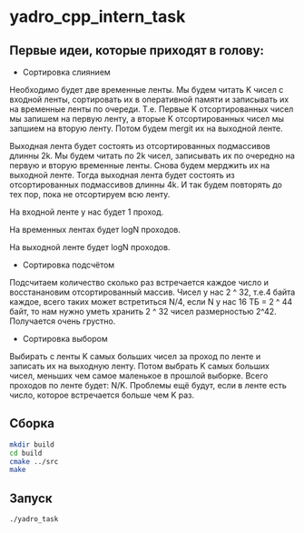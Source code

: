 # yadro_cpp_intern_task


## Первые идеи, которые приходят в голову:


- Сортировка слиянием

Необходимо будет две временные ленты. Мы будем читать K чисел с входной ленты, сортировать их в оперативной памяти
и записывать их на временные ленты по очереди. Т.е. Первые K отсортированных чисел мы запишем на первую ленту,
а вторые K отсортированных чисел мы запшием на вторую ленту. Потом будем mergit их на выходной ленте.

Выходная лента будет состоять из отсортированных подмассивов длинны 2k. Мы будем читать по 2k чисел, записывать их
по очередно на первую и вторую временные ленты. Снова будем мерджить их на выходной ленте. Тогда выходная лента будет
состоять из отсортированных подмассивов длинны 4k. И так будем повторять до тех пор, пока не отсортируем всю ленту.

На входной ленте у нас будет 1 проход.

На временных лентах будет logN проходов.

На выходной ленте будет logN проходов.

- Сортировка подсчётом

Подсчитаем количество сколько раз встречается каждое число и восстанановим отсортированный массив. Чисел у нас 2 ^ 32,
т.е.4 байта каждое, всего таких может встретиться N/4, если N у нас 16 ТБ = 2 ^ 44 байт, то нам нужно уметь хранить 2 ^ 32 чисел
размерностью 2^42. Получается очень грустно.

- Сортировка выбором

Выбирать с ленты K самых больших чисел за проход по ленте и записать их на выходную ленту. Потом выбрать K самых больших чисел, 
меньших чем самое маленькое в прошлой выборке. Всего проходов по ленте будет: N/K. Проблемы ещё будут, если в ленте есть число,
которое встречается больше чем K раз.

## Сборка

``` bash
mkdir build
cd build
cmake ../src
make
```

## Запуск

``` bash
./yadro_task
```



